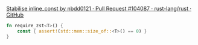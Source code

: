 
[Stabilise inline\_const by nbdd0121 · Pull Request #104087 · rust-lang/rust · GitHub](https://github.com/rust-lang/rust/pull/104087)

```rust
fn require_zst<T>() {
    const { assert!(std::mem::size_of::<T>() == 0) }
}
```
